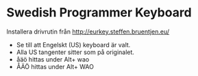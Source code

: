 # Swedish Programmer Keyboard

Installera drivrutin från http://eurkey.steffen.bruentjen.eu/

* Se till att Engelskt (US) keyboard är valt.
* Alla US tangenter sitter som på originalet.
* åäö hittas under Alt+ wao
* ÅÄÖ hittas under Alt+ WAO
